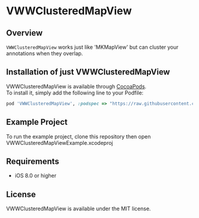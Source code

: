 # VWWClusteredMapView

## Overview

`VWWClusteredMapView` works just like 'MKMapView' but can cluster your annotations when they overlap. 

## Installation of just VWWClusteredMapView

VWWClusteredMapView is available through [CocoaPods](http://cocoapods.org).   
To install it, simply add the following line to your Podfile:

```ruby
pod 'VWWClusteredMapView', :podspec => "https://raw.githubusercontent.com/zakkhoyt/VWWClusteredMapView/0.0.6/VWWClusteredMapView.podspec"
```

## Example Project

To run the example project, clone this repository then open VWWClusteredMapViewExample.xcodeproj 

## Requirements

- iOS 8.0 or higher 

## License

VWWClusteredMapView is available under the MIT license.
